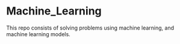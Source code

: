 # Machine_Learning
This repo consists of solving problems using machine learning, and machine learning models.
